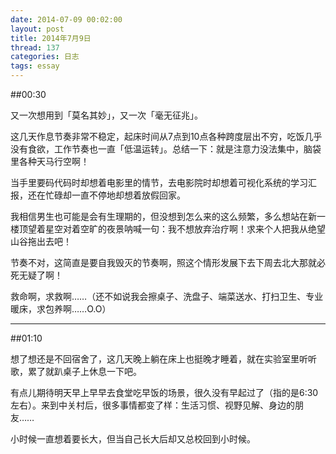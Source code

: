 ```yaml
---
date: 2014-07-09 00:02:00
layout: post
title: 2014年7月9日
thread: 137
categories: 日志
tags: essay
---
```


##00:30

又一次想用到「莫名其妙」，又一次「毫无征兆」。

这几天作息节奏非常不稳定，起床时间从7点到10点各种跨度层出不穷，吃饭几乎没有食欲，工作节奏也一直「低温运转」。总结一下：就是注意力没法集中，脑袋里各种天马行空啊！

当手里要码代码时却想着电影里的情节，去电影院时却想着可视化系统的学习汇报，还在忙碌却一直不停地却想着放假回家。

我相信男生也可能是会有生理期的，但没想到怎么来的这么频繁，多么想站在新一楼顶望着星空对着空旷的夜景呐喊一句：我不想放弃治疗啊！求来个人把我从绝望山谷拖出去吧！

节奏不对，这简直是要自我毁灭的节奏啊，照这个情形发展下去下周去北大那就必死无疑了啊！

救命啊，求救啊……（还不如说我会擦桌子、洗盘子、端菜送水、打扫卫生、专业暖床，求包养啊……O.O）

----

##01:10

想了想还是不回宿舍了，这几天晚上躺在床上也挺晚才睡着，就在实验室里听听歌，累了就趴桌子上休息一下吧。

有点儿期待明天早上早早去食堂吃早饭的场景，很久没有早起过了（指的是6:30左右）。来到中关村后，很多事情都变了样：生活习惯、视野见解、身边的朋友……

小时候一直想着要长大，但当自己长大后却又总校回到小时候。
